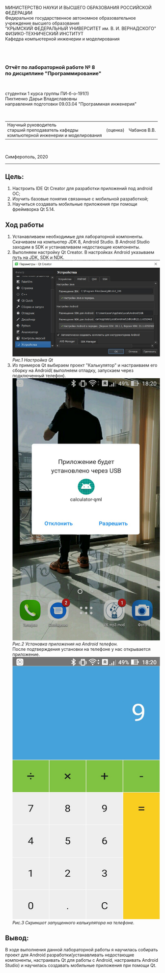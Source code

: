 МИНИСТЕРСТВО НАУКИ И ВЫСШЕГО ОБРАЗОВАНИЯ РОССИЙСКОЙ ФЕДЕРАЦИИ\
Федеральное государственное автономное образовательное учреждение высшего образования\
"КРЫМСКИЙ ФЕДЕРАЛЬНЫЙ УНИВЕРСИТЕТ им. В. И. ВЕРНАДСКОГО"\
ФИЗИКО-ТЕХНИЧЕСКИЙ ИНСТИТУТ\
Кафедра компьютерной инженерии и моделирования\
<br/><br/>
​
### Отчёт по лабораторной работе № 8<br/> по дисциплине "Программирование"
<br/>

студентки 1 курса группы ПИ-б-о-191(1)\
Пихтиенко Дарьи Владиславовны\
направления подготовки 09.03.04 "Программная инженерия"\
<br/>
​
<table>
<tr><td>Научный руководитель<br/> старший преподаватель кафедры<br/>компьютерной инженерии и моделирования</td>
<td>(оценка)</td>
<td>Чабанов В.В.</td>
</tr>
</table>
<br/><br/>
​
Симферополь, 2020

* * *

## Цель: 
1. Настроить IDE Qt Creator для разработки приложений под android ОС;
2. Изучить базовые понятия связанные с мобильной разработкой;
3. Научиться создавать мобильные приложения при помощи фреймворка Qt 5.14.


## Ход работы

1. Устанавливаем необходимые для лабораторной компоненты. Скачиваем на компьютер JDK 8, Android Studio. В Android Studio заходим в SDK и устанавливаем недостающие компоненты.
2. Выполняем настройку Qt Creator. В настройках Android указываем путь на JDK, SDK и NDK.\
![Рисунок 1](https://github.com/DaraPiht/Laba8/blob/master/PV6TJpSFfoo.jpg)\
*Рис.1 Настройка Qt*
5. Из примеров Qt выбираем проект "Калькулятор" и настраиваем его сборку на Аndroid( выполняем отладку, запускаем через подключенный телефон).\
![Рисунок 2](https://github.com/DaraPiht/Laba8/blob/master/BIVwbTDXMrU.jpg)\
*Рис.2 Установка приложения на Аndroid телефон.*\
После подтверждения установки на телефоне у нас открывается приложение.\
![Рисунок 3](https://github.com/DaraPiht/Laba8/blob/master/Hj1j4Y2c8Xk.jpg)\
*Рис.3 Скриншот запущенного калькулятора на телефоне.*

## Вывод: 
В ходе выполнения данной лабораторной работы я научилась собирать проект для Аndroid разработки(устанавливать недостающие компоненты, настраивать Qt для работы с Аndroid, настраивать Android Studio) и научилась создавать мобильные приложения при помощи Qt.
